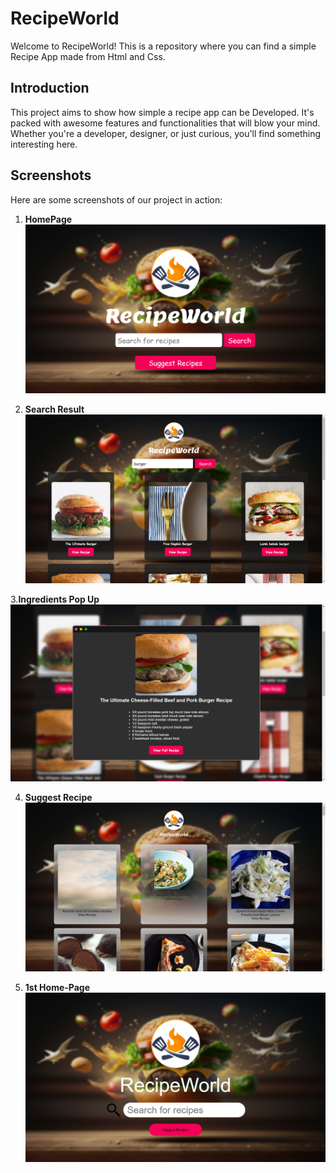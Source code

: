 # RecipeWorld

Welcome to RecipeWorld! This is a repository where you can find a simple Recipe App made from Html and Css.

## Introduction

This project aims to show how simple a recipe app can be Developed. It's packed with awesome features and functionalities that will blow your mind. Whether you're a developer, designer, or just curious, you'll find something interesting here.

## Screenshots

Here are some screenshots of our project in action:

1. **HomePage**
   ![HomePage](./screenshot4.png)

2. **Search Result**
   ![Search Result](./screenshot6.png)

3.**Ingredients Pop Up**
   ![Recipe ingredients](./screenshot5.png)
   
4. **Suggest Recipe**
   ![Random Recipe](./screenshot3.png)

5. **1st Home-Page**
   ![Previous Homepage](./screenshot1.png)





